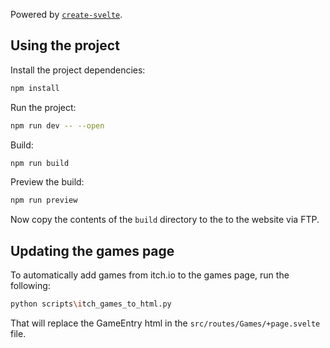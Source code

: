 Powered by [`create-svelte`](https://github.com/sveltejs/kit/tree/master/packages/create-svelte).

## Using the project

Install the project dependencies:

```bash
npm install
```

Run the project:

```bash
npm run dev -- --open
```

Build:

```bash
npm run build
```

Preview the build:

```bash
npm run preview
```

Now copy the contents of the `build` directory to the to the website via FTP.

## Updating the games page

To automatically add games from itch.io to the games page, run the following:

```bash
python scripts\itch_games_to_html.py
```

That will replace the GameEntry html in the `src/routes/Games/+page.svelte` file.